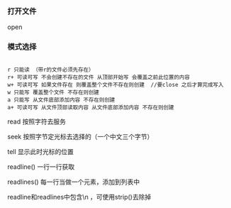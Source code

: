 ### 打开文件

open

### 模式选择


```

r 只能读 （带r的文件必须先存在）
r+ 可读可写 不会创建不存在的文件 从顶部开始写 会覆盖之前此位置的内容 
w+ 可读可写 如果文件存在 则覆盖整个文件不存在则创建  //要close 之后才算完成写入
w 只能写 覆盖整个文件 不存在则创建 
a 只能写 从文件底部添加内容 不存在则创建 
a+ 可读可写 从文件顶部读取内容 从文件底部添加内容 不存在则创建

```



read 按照字符去服务

seek  按照字节定光标去选择的（一个中文三个字节）

tell 显示此时光标的位置

readline()  一行一行获取

readlines()  每一行当做一个元素，添加到列表中


readline和readlines中包含\n ，可使用strip()去除掉
